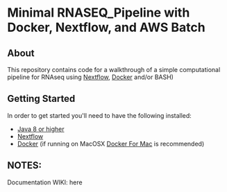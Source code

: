 # Minimal RNASEQ_Pipeline with Docker, Nextflow, and AWS Batch

## About
This repository contains code for a walkthrough of a simple computational pipeline for RNAseq using [Nextflow](https://www.nextflow.io/), [Docker](https://www.docker.com/) and/or BASH)

## Getting Started

In order to get started you'll need to have the following installed:

* [Java 8 or higher](http://www.oracle.com/technetwork/java/javase/downloads/index.html)
* [Nextflow](https://www.nextflow.io/docs/latest/getstarted.html#installation)
* [Docker](https://docs.docker.com/install/) (if running on MacOSX [Docker For Mac](https://www.docker.com/docker-mac) is recommended)



## NOTES:
Documentation WIKI: here 
